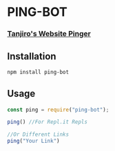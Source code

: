 # PING-BOT
### [Tanjiro's Website Pinger](https://tanjiro-ping.tanjirokamado0806.repl.co)

## Installation
```bash
npm install ping-bot
```

## Usage
```js
const ping = require("ping-bot");

ping() //For Repl.it Repls

//Or Different Links
ping("Your Link")
```